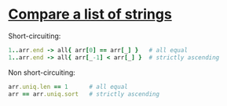 [1]: http://rosettacode.org/wiki/Compare_a_list_of_strings

# [Compare a list of strings][1]

Short-circuiting:

```ruby
1..arr.end -> all{ arr[0] == arr[_] }   # all equal
1..arr.end -> all{ arr[_-1] < arr[_] }  # strictly ascending
```


Non short-circuiting:

```ruby
arr.uniq.len == 1      # all equal
arr == arr.uniq.sort   # strictly ascending
```
